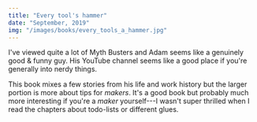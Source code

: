 ```yaml
---
title: "Every tool's hammer"
date: "September, 2019"
img: "/images/books/every_tools_a_hammer.jpg"
---
```


I've viewed quite a lot of Myth Busters and Adam seems like a genuinely good & funny guy. 
His YouTube channel seems like a good place if you're generally into nerdy things.

This book mixes a few stories from his life and work history but the larger portion is more about tips for _makers_.
It's a good book but probably much more interesting if you're a _maker_ yourself---I wasn't
super thrilled when I read the chapters about todo-lists or different glues.